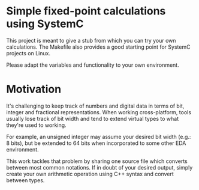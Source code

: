 # Simple fixed-point calculations using SystemC

This project is meant to give a stub from which you can try your own calculations.
The Makefile also provides a good starting point for SystemC projects on Linux.

Please adapt the variables and functionality to your own environment.

# Motivation

It's challenging to keep track of numbers and digital data in terms of bit, integer and fractional representations. When working cross-platform, tools usually lose track of bit width and tend to extend virtual types to what they're used to working. 

For example, an unsigned integer may assume your desired bit width (e.g.: 8 bits), but be extended to 64 bits when incorporated to some other EDA environment.

This work tackles that problem by sharing one source file which converts between most common notations. If in doubt of your desired output, simply create your own arithmetic operation using C++ syntax and convert between types.